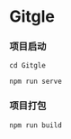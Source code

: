 # Gitgle



### 项目启动



```
cd Gitgle
```



```
npm run serve
```



### 项目打包



```
npm run build
```
